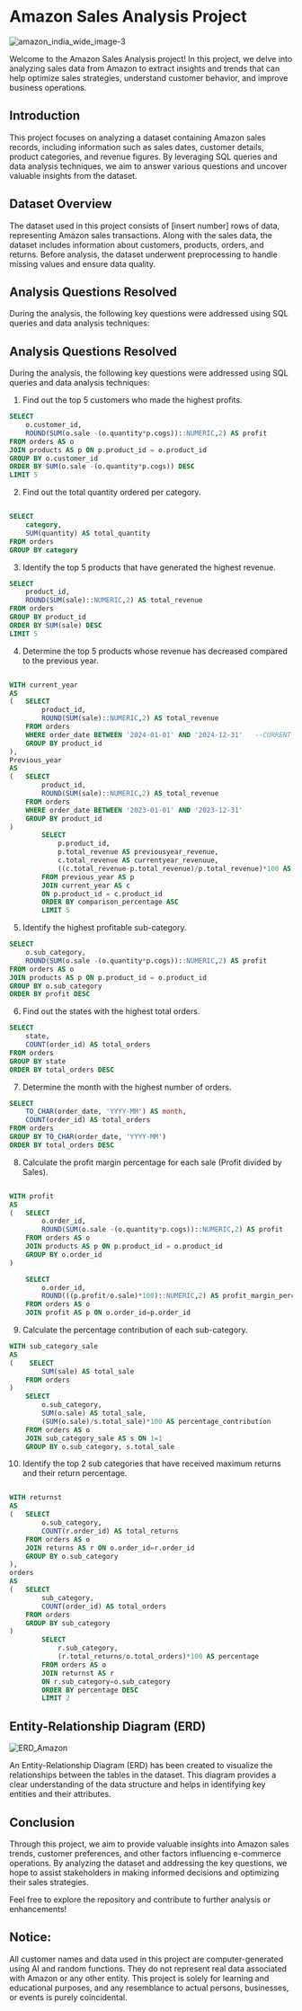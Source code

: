 # Amazon Sales Analysis Project
![amazon_india_wide_image-3](https://github.com/user-attachments/assets/026cb94f-966e-42ea-bb17-e773258d590f)

Welcome to the Amazon Sales Analysis project! In this project, we delve into analyzing sales
data from Amazon to extract insights and trends that can help optimize sales strategies,
understand customer behavior, and improve business operations.

## Introduction

This project focuses on analyzing a dataset containing Amazon sales records, including
information such as sales dates, customer details, product categories, and revenue figures. By
leveraging SQL queries and data analysis techniques, we aim to answer various questions and
uncover valuable insights from the dataset.

## Dataset Overview

The dataset used in this project consists of [insert number] rows of data, representing Amazon
sales transactions. Along with the sales data, the dataset includes information about customers,
products, orders, and returns. Before analysis, the dataset underwent preprocessing to handle
missing values and ensure data quality.

## Analysis Questions Resolved

During the analysis, the following key questions were addressed using SQL queries and data
analysis techniques:

## Analysis Questions Resolved
During the analysis, the following key questions were addressed using SQL queries and data
analysis techniques:

1. Find out the top 5 customers who made the highest profits.
```sql
SELECT 
	o.customer_id,
	ROUND(SUM(o.sale -(o.quantity*p.cogs))::NUMERIC,2) AS profit
FROM orders AS o
JOIN products AS p ON p.product_id = o.product_id 
GROUP BY o.customer_id
ORDER BY SUM(o.sale -(o.quantity*p.cogs)) DESC
LIMIT 5
```

2. Find out the total quantity ordered per category.
```sql

SELECT 
	category,
	SUM(quantity) AS total_quantity
FROM orders
GROUP BY category
```

3. Identify the top 5 products that have generated the highest revenue.
```sql
SELECT 
	product_id,
	ROUND(SUM(sale)::NUMERIC,2) AS total_revenue
FROM orders
GROUP BY product_id
ORDER BY SUM(sale) DESC
LIMIT 5
```

4. Determine the top 5 products whose revenue has decreased compared to the previous year.
```sql

WITH current_year 
AS 
(	SELECT 
		product_id,
		ROUND(SUM(sale)::NUMERIC,2) AS total_revenue
	FROM orders
	WHERE order_date BETWEEN '2024-01-01' AND '2024-12-31'   --CURRENT_DATE - INTERVAL '365days'
	GROUP BY product_id
),
Previous_year 
AS
(	SELECT 
		product_id,
		ROUND(SUM(sale)::NUMERIC,2) AS total_revenue
	FROM orders
	WHERE order_date BETWEEN '2023-01-01' AND '2023-12-31'  
	GROUP BY product_id
)
		SELECT 
			p.product_id,
			p.total_revenue AS previousyear_revenue,
			c.total_revenue AS currentyear_revenuue,
			((c.total_revenue-p.total_revenue)/p.total_revenue)*100 AS comparison_percentage
		FROM previous_year AS p
		JOIN current_year AS c
		ON p.product_id = c.product_id
		ORDER BY comparison_percentage ASC 
		LIMIT 5
```

5. Identify the highest profitable sub-category.
```sql
SELECT 
	o.sub_category,
	ROUND(SUM(o.sale -(o.quantity*p.cogs))::NUMERIC,2) AS profit
FROM orders AS o
JOIN products AS p ON p.product_id = o.product_id 
GROUP BY o.sub_category
ORDER BY profit DESC
```

6. Find out the states with the highest total orders.
```sql
SELECT 
	state,
	COUNT(order_id) AS total_orders
FROM orders
GROUP BY state
ORDER BY total_orders DESC
```

7. Determine the month with the highest number of orders.
```sql
SELECT 
	TO_CHAR(order_date, 'YYYY-MM') AS month, 
	COUNT(order_id) AS total_orders
FROM orders 
GROUP BY TO_CHAR(order_date, 'YYYY-MM')
ORDER BY total_orders DESC
```

8. Calculate the profit margin percentage for each sale (Profit divided by Sales).
```sql

WITH profit 
AS
(	SELECT 
		o.order_id,
		ROUND(SUM(o.sale -(o.quantity*p.cogs))::NUMERIC,2) AS profit
	FROM orders AS o
	JOIN products AS p ON p.product_id = o.product_id 
	GROUP BY o.order_id
)

	SELECT 
		o.order_id,
	 	ROUND(((p.profit/o.sale)*100)::NUMERIC,2) AS profit_margin_percentage
	FROM orders AS o
	JOIN profit AS p ON o.order_id=p.order_id
```

9. Calculate the percentage contribution of each sub-category.
```sql
WITH sub_category_sale
AS 
(	 SELECT 
		SUM(sale) AS total_sale
	FROM orders
)
 	SELECT 
	 	o.sub_category,
		SUM(o.sale) AS total_sale,
		(SUM(o.sale)/s.total_sale)*100 AS percentage_contribution	
	FROM orders AS o
	JOIN sub_category_sale AS s ON 1=1
	GROUP BY o.sub_category, s.total_sale
```

10. Identify the top 2 sub categories that have received maximum returns and their return
percentage.
```sql

WITH returnst
AS 
(	SELECT
		o.sub_category,
		COUNT(r.order_id) AS total_returns
	FROM orders AS o
	JOIN returns AS r ON o.order_id=r.order_id
	GROUP BY o.sub_category
),
orders 
AS
(	SELECT 
		sub_category,
		COUNT(order_id) AS total_orders
	FROM orders 
	GROUP BY sub_category
)
 		SELECT 
		   	r.sub_category,
			(r.total_returns/o.total_orders)*100 AS percentage
		FROM orders AS o
		JOIN returnst AS r
		ON r.sub_category=o.sub_category
		ORDER BY percentage DESC
		LIMIT 2
```

## Entity-Relationship Diagram (ERD)
![ERD_Amazon](https://github.com/user-attachments/assets/5fff8f22-a153-46ee-8c83-eaf8c359aa47)

An Entity-Relationship Diagram (ERD) has been created to visualize the relationships between
the tables in the dataset. This diagram provides a clear understanding of the data structure and
helps in identifying key entities and their attributes.

## Conclusion

Through this project, we aim to provide valuable insights into Amazon sales trends, customer
preferences, and other factors influencing e-commerce operations. By analyzing the dataset
and addressing the key questions, we hope to assist stakeholders in making informed decisions
and optimizing their sales strategies.

Feel free to explore the repository and contribute to further analysis or enhancements!

## Notice:
All customer names and data used in this project are computer-generated using AI and random
functions. They do not represent real data associated with Amazon or any other entity. This
project is solely for learning and educational purposes, and any resemblance to actual persons,
businesses, or events is purely coincidental.
